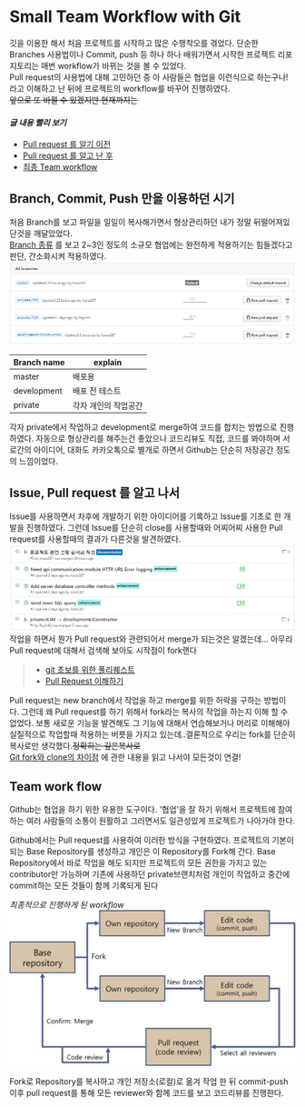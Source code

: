 # Small Team Workflow with Git
깃을 이용한 해서 처음 프로젝트를 시작하고 많은 수행착오를 겪었다.
단순한 Branches 사용법이나 Commit, push 등 하나 하나 배워가면서 시작한 프로젝트 리포지토리는 매번 workflow가 바뀌는 것을 볼 수 있었다.   
Pull request의 사용법에 대해 고민하던 중 아 사람들은 협업을 이런식으로 하는구나! 라고 이해하고 난 뒤에 프로젝트의 workflow를 바꾸어 진행하였다.   
~~앞으로 또 바뀔 수 있겠지만 현재까지는~~

#### *글 내용 빨리 보기*
* [Pull request 를 알기 이전](Record_of_work/SmallTeamWorkflow.md:11)
* [Pull request 를 알고 난 후](Record_of_work/SmallTeamWorkflow.md:26)
* [최종 Team workflow]()

## Branch, Commit, Push 만을 이용하던 시기
처음 Branch를 보고 파일을 일일이 복사해가면서 형상관리하던 내가 정말 뒤떨어져있단것을 깨달았었다.   
[Branch 종류](https://gmlwjd9405.github.io/2018/05/11/types-of-git-branch.html)
를 보고 2~3인 정도의 소규모 협업에는 완전하게 적용하기는 힘들겠다고 판단, 간소화시켜 적용하였다.   
![초기 브랜치 사용](doc_connected_image/Small_team_branches.JPG)
 
Branch name | explain
------------|---------
master      | 배포용
development | 배포 전 테스트
private     | 각자 개인의 작업공간

각자 private에서 작업하고 development로 merge하여 코드를 합치는 방법으로 진행하였다.
자동으로 형상관리를 해주는건 좋았으나 코드리뷰도 직접, 코드를 봐야하며 서로간의 아이디어, 대화도 카카오톡으로 별개로 하면서 Github는 단순히 저장공간 정도의 느낌이었다.

## Issue, Pull request 를 알고 나서

Issue를 사용하면서 차후에 개발하기 위한 아이디어를 기록하고 Issue를 기초로 한 개발을 진행하였다.
그런데 Issue를 단순히 close를 사용할때와 어찌어찌 사용한 Pull request를 사용할때의 결과가 다른것을 발견하였다.    
![merge가 된것을 발견 close는 단순히 빨간색 금지마크가 뜬다](doc_connected_image/Issue_close_merge_diff.JPG)
작업을 하면서 뭔가 Pull request와 관련되어서 merge가 되는것은 알겠는데... 아무리 Pull request에 대해서 검색해 보아도 시작점이 fork랜다
>* [git 초보를 위한 풀리퀘스트](https://wayhome25.github.io/git/2017/07/08/git-first-pull-request-story/)
>* [Pull Request 이해하기](https://velog.io/@zansol/Pull-Request-%EC%9D%B4%ED%95%B4%ED%95%98%EA%B8%B0)

Pull request는 new branch에서 작업을 하고 merge를 위한 허락을 구하는 방법이다.
그런데 왜 Pull request를 하기 위해서 fork라는 복사의 작업을 하는지 이해 할 수 없었다. 
보통 새로운 기능을 발견해도 그 기능에 대해서 연습해보거나 머리로 이해해야 실질적으로 작업할때 적용하는 버릇을 가지고 있는데..결론적으로 우리는 fork를 단순히 복사로만 생각했다.~~정확히는 깊은복사로~~   
[Git fork와 clone의 차이점](https://velog.io/@imacoolgirlyo/Git-fork%EC%99%80-clone-%EC%9D%98-%EC%B0%A8%EC%9D%B4%EC%A0%90-5sjuhwfzgp)
에 관한 내용을 읽고 나서야 모든것이 연결!
 
## Team work flow 
Github는 협업을 하기 위한 유용한 도구이다.
'협업'을 잘 하기 위해서 프로젝트에 참여하는 여러 사람들의 소통이 원활하고 그러면서도 일관성있게 프로젝트가 나아가야 한다. 
 
Github에서는 Pull request를 사용하여 이러한 방식을 구현하였다.
프로젝트의 기본이 되는 Base Repository를 생성하고 개인은 이 Repository를 Fork해 간다.
Base Repository에서 바로 작업을 해도 되지만 프로젝트의 모든 권한을 가지고 있는 contributor만 가능하며 기존에 사용하던 private브랜치처럼 개인이 작업하고 중간에 commit하는 모든 것들이 함께 기록되게 된다   

*최종적으로 진행하게 된 workflow*    
![적용한 team workflow](doc_connected_image/team_workflow.jpg)   

Fork로 Repository를 복사하고 개인 저장소(로컬)로 옮겨 작업 한 뒤 commit-push 이후 pull request를 통해 모든 reviewer와 함께 코드를 보고 코드리뷰를 진행한다. 